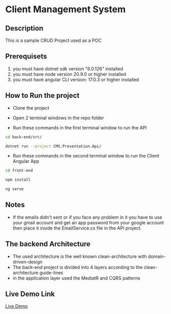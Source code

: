 # Client Management System

## Description

This is a sample CRUD Project used as a POC

## Prerequisets

1. you must have dotnet sdk version "6.0.126" installed
2. you must have node version 20.9.0 or higher installed
3. you must have angular CLI version: 17.0.3 or higher installed

## How to Run the project

* Clone the project

* Open 2 terminal windows in the repo folder

* Run these commands in the first terminal window to run the API

```bash
cd back-end/src/

dotnet run --project CMS.Presentation.Api/
```

* Run these commands in the second terminal window to run the Client Angular App

```bash
cd front-end

npm install

ng serve
```

## Notes

* If the emails didn't sent or if you face any problem in it you have to use your gmail account and get an app password from your google account then place it inside the EmailService.cs file in the API project.

## The backend Architecture

* The used architecture is the well known clean-architecture with domain-driven-design
* The back-end project is divided into 4 layers according to the clean-architecture guide-lines
* in the application layer used the MediatR and CQRS patterns

## Live Demo Link

[Live Demo](https://drive.google.com/file/d/1HqwPaB9uT1pZFyCLtBa0CsuaKbOwse8b/view?usp=sharing)
